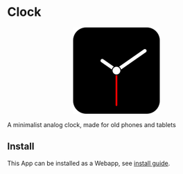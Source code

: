 # Clock


<div align="center">
  <img src="logo.svg" alt="Alt text">
</div>


A minimalist analog clock, made for old phones and tablets

## Install

This App can be installed as a Webapp, see [install guide](install.md).
